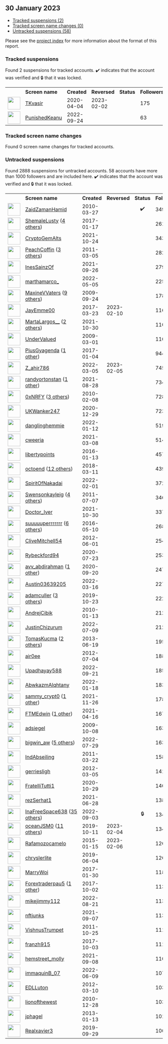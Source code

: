## 30 January 2023

* [Tracked suspensions (2)](#tracked-suspensions)
* [Tracked screen name changes (0)](#tracked-screen-name-changes)
* [Untracked suspensions (58)](#untracked-suspensions)

Please see the [project index](https://github.com/travisbrown/twitter-watch) for more information about the format of this report.

### Tracked suspensions

Found 2 suspensions for tracked accounts.
  ✔️ indicates that the account was verified and 🔒 that it was locked.

<table>
    <tr>
        <th></th>
        <th align="left">Screen name</th>
        <th align="left">Created</th>
        <th align="left">Reversed</th>
        <th align="left">Status</th>
        <th align="left">Followers</th>
        <th align="left">Ranking</th></tr>
    </tr>
        <tr>
            <td><a href="https://twitter.com/intent/user?user_id=1246249782596812800">
                <img src="https://pbs.twimg.com/profile_images/1270744423287193600/07dZkXPh_normal.jpg" width="40px" height="40px" align="center"/></a>
            </td>
            <td>
                <a href="https://twitter.com/TKvasir">TKvasir</a></td>
            <td>2020-04-04</td>
            <td>2023-02-02</td>
            <td align="center"></td>
            <td>175</td>
            <td>38565</td>
        </tr>
        <tr>
            <td><a href="https://twitter.com/intent/user?user_id=1573803442199486464">
                <img src="https://pbs.twimg.com/profile_images/1573803849776873472/fJyDRHEc_normal.jpg" width="40px" height="40px" align="center"/></a>
            </td>
            <td>
                <a href="https://twitter.com/PunishedKeanu">PunishedKeanu</a></td>
            <td>2022-09-24</td>
            <td></td>
            <td align="center"></td>
            <td>63</td>
            <td>97736</td>
        </tr></table>

### Tracked screen name changes

Found 0 screen name changes for tracked accounts.

### Untracked suspensions

Found 2888 suspensions for untracked accounts.
58 accounts have more than 1000 followers and are included here.
  ✔️ indicates that the account was verified and 🔒 that it was locked.

<table>
    <tr>
        <th></th>
        <th align="left">Screen name</th>
        <th align="left">Created</th>
        <th align="left">Reversed</th>
        <th align="left">Status</th>
        <th align="left">Followers</th>
    </tr>
        <tr>
            <td><a href="https://twitter.com/intent/user?user_id=126966274">
                <img src="https://pbs.twimg.com/profile_images/1581419959808319488/ckP-44_i_normal.jpg" width="40px" height="40px" align="center"/></a>
            </td>
            <td>
                <a href="https://twitter.com/ZaidZamanHamid">ZaidZamanHamid</a></td>
            <td>2010-03-27</td>
            <td></td>
            <td align="center">✔️</td>
            <td>349761</td>
        </tr>
        <tr>
            <td><a href="https://twitter.com/intent/user?user_id=821374953173852160">
                <img src="https://pbs.twimg.com/profile_images/1371363857067769859/YPhAZ8bi_normal.png" width="40px" height="40px" align="center"/></a>
            </td>
            <td>
                <a href="https://twitter.com/ShemaleLusty">ShemaleLusty</a>&nbsp;(<a href="https://api.memory.lol/v1/tw/id/821374953173852160">4 others</a>)&nbsp;</td>
            <td>2017-01-17</td>
            <td></td>
            <td align="center"></td>
            <td>261586</td>
        </tr>
        <tr>
            <td><a href="https://twitter.com/intent/user?user_id=1452337827711045635">
                <img src="https://pbs.twimg.com/profile_images/1585377740357877760/pkTOYrab_normal.jpg" width="40px" height="40px" align="center"/></a>
            </td>
            <td>
                <a href="https://twitter.com/CryptoGemAlts">CryptoGemAlts</a></td>
            <td>2021-10-24</td>
            <td></td>
            <td align="center"></td>
            <td>34316</td>
        </tr>
        <tr>
            <td><a href="https://twitter.com/intent/user?user_id=261061836">
                <img src="https://pbs.twimg.com/profile_images/920153895099355136/jRJTS-YQ_normal.jpg" width="40px" height="40px" align="center"/></a>
            </td>
            <td>
                <a href="https://twitter.com/PeachCoffin">PeachCoffin</a>&nbsp;(<a href="https://api.memory.lol/v1/tw/id/261061836">3 others</a>)&nbsp;</td>
            <td>2011-03-05</td>
            <td></td>
            <td align="center"></td>
            <td>28250</td>
        </tr>
        <tr>
            <td><a href="https://twitter.com/intent/user?user_id=1442117452440113161">
                <img src="https://pbs.twimg.com/profile_images/1523696719992610818/9Fl1amLt_normal.jpg" width="40px" height="40px" align="center"/></a>
            </td>
            <td>
                <a href="https://twitter.com/InesSainzOf">InesSainzOf</a></td>
            <td>2021-09-26</td>
            <td></td>
            <td align="center"></td>
            <td>27903</td>
        </tr>
        <tr>
            <td><a href="https://twitter.com/intent/user?user_id=1522276598199771136">
                <img src="https://pbs.twimg.com/profile_images/1552925060645765120/ZNi3ok0A_normal.jpg" width="40px" height="40px" align="center"/></a>
            </td>
            <td>
                <a href="https://twitter.com/marthamarco_">marthamarco_</a></td>
            <td>2022-05-05</td>
            <td></td>
            <td align="center"></td>
            <td>22567</td>
        </tr>
        <tr>
            <td><a href="https://twitter.com/intent/user?user_id=77012250">
                <img src="https://pbs.twimg.com/profile_images/872592112327565312/ZLdK3xB8_normal.jpg" width="40px" height="40px" align="center"/></a>
            </td>
            <td>
                <a href="https://twitter.com/MaxineVVaters">MaxineVVaters</a>&nbsp;(<a href="https://api.memory.lol/v1/tw/id/77012250">9 others</a>)&nbsp;</td>
            <td>2009-09-24</td>
            <td></td>
            <td align="center"></td>
            <td>17852</td>
        </tr>
        <tr>
            <td><a href="https://twitter.com/intent/user?user_id=844935564897878016">
                <img src="https://pbs.twimg.com/profile_images/935996199517143041/bTWIn_lr_normal.jpg" width="40px" height="40px" align="center"/></a>
            </td>
            <td>
                <a href="https://twitter.com/JayEmme00">JayEmme00</a></td>
            <td>2017-03-23</td>
            <td>2023-02-10</td>
            <td align="center"></td>
            <td>11655</td>
        </tr>
        <tr>
            <td><a href="https://twitter.com/intent/user?user_id=1454582717375385603">
                <img src="https://pbs.twimg.com/profile_images/1592602042165444608/32vT2mem_normal.jpg" width="40px" height="40px" align="center"/></a>
            </td>
            <td>
                <a href="https://twitter.com/MartaLargos__">MartaLargos__</a>&nbsp;(<a href="https://api.memory.lol/v1/tw/id/1454582717375385603">2 others</a>)&nbsp;</td>
            <td>2021-10-30</td>
            <td></td>
            <td align="center"></td>
            <td>11073</td>
        </tr>
        <tr>
            <td><a href="https://twitter.com/intent/user?user_id=22341610">
                <img src="https://pbs.twimg.com/profile_images/1598244000841887744/AOtTOh3V_normal.jpg" width="40px" height="40px" align="center"/></a>
            </td>
            <td>
                <a href="https://twitter.com/UnderValued">UnderValued</a></td>
            <td>2009-03-01</td>
            <td></td>
            <td align="center"></td>
            <td>11049</td>
        </tr>
        <tr>
            <td><a href="https://twitter.com/intent/user?user_id=816571909752188928">
                <img src="https://pbs.twimg.com/profile_images/1511452139935215617/IpsUBP-u_normal.jpg" width="40px" height="40px" align="center"/></a>
            </td>
            <td>
                <a href="https://twitter.com/PiusGyagenda">PiusGyagenda</a>&nbsp;(<a href="https://api.memory.lol/v1/tw/id/816571909752188928">1 other</a>)&nbsp;</td>
            <td>2017-01-04</td>
            <td></td>
            <td align="center"></td>
            <td>9441</td>
        </tr>
        <tr>
            <td><a href="https://twitter.com/intent/user?user_id=1499940799601164290">
                <img src="https://pbs.twimg.com/profile_images/1568807675290390528/57Qp-5tE_normal.jpg" width="40px" height="40px" align="center"/></a>
            </td>
            <td>
                <a href="https://twitter.com/Z_ahir786">Z_ahir786</a></td>
            <td>2022-03-05</td>
            <td>2023-02-05</td>
            <td align="center"></td>
            <td>7455</td>
        </tr>
        <tr>
            <td><a href="https://twitter.com/intent/user?user_id=1431726535644434434">
                <img src="https://pbs.twimg.com/profile_images/1586690563465793537/VbnCspyb_normal.jpg" width="40px" height="40px" align="center"/></a>
            </td>
            <td>
                <a href="https://twitter.com/randyortonstan">randyortonstan</a>&nbsp;(<a href="https://api.memory.lol/v1/tw/id/1431726535644434434">1 other</a>)&nbsp;</td>
            <td>2021-08-28</td>
            <td></td>
            <td align="center"></td>
            <td>7341</td>
        </tr>
        <tr>
            <td><a href="https://twitter.com/intent/user?user_id=112456095">
                <img src="https://pbs.twimg.com/profile_images/1595536874910928896/U2jmfnic_normal.jpg" width="40px" height="40px" align="center"/></a>
            </td>
            <td>
                <a href="https://twitter.com/0xNRFY">0xNRFY</a>&nbsp;(<a href="https://api.memory.lol/v1/tw/id/112456095">3 others</a>)&nbsp;</td>
            <td>2010-02-08</td>
            <td></td>
            <td align="center"></td>
            <td>7282</td>
        </tr>
        <tr>
            <td><a href="https://twitter.com/intent/user?user_id=1343731925878534144">
                <img src="https://pbs.twimg.com/profile_images/1470607180521000965/V1s-ZIOE_normal.jpg" width="40px" height="40px" align="center"/></a>
            </td>
            <td>
                <a href="https://twitter.com/UKWanker247">UKWanker247</a></td>
            <td>2020-12-29</td>
            <td></td>
            <td align="center"></td>
            <td>7233</td>
        </tr>
        <tr>
            <td><a href="https://twitter.com/intent/user?user_id=1481405859414560769">
                <img src="https://pbs.twimg.com/profile_images/1590848420025180161/FCnyZ-Nw_normal.jpg" width="40px" height="40px" align="center"/></a>
            </td>
            <td>
                <a href="https://twitter.com/danglinghemmie">danglinghemmie</a></td>
            <td>2022-01-12</td>
            <td></td>
            <td align="center"></td>
            <td>5190</td>
        </tr>
        <tr>
            <td><a href="https://twitter.com/intent/user?user_id=1368911037181796360">
                <img src="https://pbs.twimg.com/profile_images/1592971821036752896/_aXFeJYD_normal.jpg" width="40px" height="40px" align="center"/></a>
            </td>
            <td>
                <a href="https://twitter.com/cweeria">cweeria</a></td>
            <td>2021-03-08</td>
            <td></td>
            <td align="center"></td>
            <td>5145</td>
        </tr>
        <tr>
            <td><a href="https://twitter.com/intent/user?user_id=4753880594">
                <img src="https://pbs.twimg.com/profile_images/1598891544349753345/qYgjDfQv_normal.jpg" width="40px" height="40px" align="center"/></a>
            </td>
            <td>
                <a href="https://twitter.com/libertypoints">libertypoints</a></td>
            <td>2016-01-13</td>
            <td></td>
            <td align="center"></td>
            <td>4576</td>
        </tr>
        <tr>
            <td><a href="https://twitter.com/intent/user?user_id=972834861734969344">
                <img src="https://pbs.twimg.com/profile_images/1564495065107443712/Xt6_TISA_normal.jpg" width="40px" height="40px" align="center"/></a>
            </td>
            <td>
                <a href="https://twitter.com/octoend">octoend</a>&nbsp;(<a href="https://api.memory.lol/v1/tw/id/972834861734969344">12 others</a>)&nbsp;</td>
            <td>2018-03-11</td>
            <td></td>
            <td align="center"></td>
            <td>4398</td>
        </tr>
        <tr>
            <td><a href="https://twitter.com/intent/user?user_id=1488460186184519682">
                <img src="https://pbs.twimg.com/profile_images/1595479444302577666/ZCHPRH67_normal.png" width="40px" height="40px" align="center"/></a>
            </td>
            <td>
                <a href="https://twitter.com/SpiritOfNakadai">SpiritOfNakadai</a></td>
            <td>2022-02-01</td>
            <td></td>
            <td align="center"></td>
            <td>3723</td>
        </tr>
        <tr>
            <td><a href="https://twitter.com/intent/user?user_id=331173947">
                <img src="https://pbs.twimg.com/profile_images/1302709635753877517/vXOYmUhD_normal.jpg" width="40px" height="40px" align="center"/></a>
            </td>
            <td>
                <a href="https://twitter.com/Swensonkayleig">Swensonkayleig</a>&nbsp;(<a href="https://api.memory.lol/v1/tw/id/331173947">4 others</a>)&nbsp;</td>
            <td>2011-07-07</td>
            <td></td>
            <td align="center"></td>
            <td>3468</td>
        </tr>
        <tr>
            <td><a href="https://twitter.com/intent/user?user_id=1454485881331466242">
                <img src="https://pbs.twimg.com/profile_images/1487183983440195584/E2Jvv2iQ_normal.jpg" width="40px" height="40px" align="center"/></a>
            </td>
            <td>
                <a href="https://twitter.com/Doctor_Iver">Doctor_Iver</a></td>
            <td>2021-10-30</td>
            <td></td>
            <td align="center"></td>
            <td>3370</td>
        </tr>
        <tr>
            <td><a href="https://twitter.com/intent/user?user_id=729995359435501568">
                <img src="https://pbs.twimg.com/profile_images/1596844568825450499/_HdLsNWV_normal.jpg" width="40px" height="40px" align="center"/></a>
            </td>
            <td>
                <a href="https://twitter.com/suuuuuperrrrrrr">suuuuuperrrrrrr</a>&nbsp;(<a href="https://api.memory.lol/v1/tw/id/729995359435501568">6 others</a>)&nbsp;</td>
            <td>2016-05-10</td>
            <td></td>
            <td align="center"></td>
            <td>2687</td>
        </tr>
        <tr>
            <td><a href="https://twitter.com/intent/user?user_id=596877784">
                <img src="https://pbs.twimg.com/profile_images/1548605114847477763/n87iWePh_normal.jpg" width="40px" height="40px" align="center"/></a>
            </td>
            <td>
                <a href="https://twitter.com/CliveMitchell54">CliveMitchell54</a></td>
            <td>2012-06-01</td>
            <td></td>
            <td align="center"></td>
            <td>2542</td>
        </tr>
        <tr>
            <td><a href="https://twitter.com/intent/user?user_id=1286384461320527873">
                <img src="https://pbs.twimg.com/profile_images/1598847177471758336/M1rxTCV5_normal.jpg" width="40px" height="40px" align="center"/></a>
            </td>
            <td>
                <a href="https://twitter.com/Rybeckford94">Rybeckford94</a></td>
            <td>2020-07-23</td>
            <td></td>
            <td align="center"></td>
            <td>2530</td>
        </tr>
        <tr>
            <td><a href="https://twitter.com/intent/user?user_id=1307689567009599490">
                <img src="https://pbs.twimg.com/profile_images/1313167909078929410/4OULn4xY_normal.jpg" width="40px" height="40px" align="center"/></a>
            </td>
            <td>
                <a href="https://twitter.com/avv_abdirahman">avv_abdirahman</a>&nbsp;(<a href="https://api.memory.lol/v1/tw/id/1307689567009599490">1 other</a>)&nbsp;</td>
            <td>2020-09-20</td>
            <td></td>
            <td align="center"></td>
            <td>2473</td>
        </tr>
        <tr>
            <td><a href="https://twitter.com/intent/user?user_id=1504048782232723465">
                <img src="https://pbs.twimg.com/profile_images/1572770313582026752/JquAK0Gs_normal.jpg" width="40px" height="40px" align="center"/></a>
            </td>
            <td>
                <a href="https://twitter.com/Austin03639205">Austin03639205</a></td>
            <td>2022-03-16</td>
            <td></td>
            <td align="center"></td>
            <td>2276</td>
        </tr>
        <tr>
            <td><a href="https://twitter.com/intent/user?user_id=1186821062052503553">
                <img src="https://pbs.twimg.com/profile_images/1594787673528475666/BfmRhcSa_normal.jpg" width="40px" height="40px" align="center"/></a>
            </td>
            <td>
                <a href="https://twitter.com/adamculler">adamculler</a>&nbsp;(<a href="https://api.memory.lol/v1/tw/id/1186821062052503553">3 others</a>)&nbsp;</td>
            <td>2019-10-23</td>
            <td></td>
            <td align="center"></td>
            <td>2228</td>
        </tr>
        <tr>
            <td><a href="https://twitter.com/intent/user?user_id=104576792">
                <img src="https://pbs.twimg.com/profile_images/1394037822567419906/fiBm_YSY_normal.jpg" width="40px" height="40px" align="center"/></a>
            </td>
            <td>
                <a href="https://twitter.com/AndrejCibik">AndrejCibik</a></td>
            <td>2010-01-13</td>
            <td></td>
            <td align="center"></td>
            <td>2129</td>
        </tr>
        <tr>
            <td><a href="https://twitter.com/intent/user?user_id=1545683336307294210">
                <img src="https://pbs.twimg.com/profile_images/1590011296648499200/8CQo-Chs_normal.jpg" width="40px" height="40px" align="center"/></a>
            </td>
            <td>
                <a href="https://twitter.com/JustinChizurum">JustinChizurum</a></td>
            <td>2022-07-09</td>
            <td></td>
            <td align="center"></td>
            <td>2121</td>
        </tr>
        <tr>
            <td><a href="https://twitter.com/intent/user?user_id=1530677400">
                <img src="https://pbs.twimg.com/profile_images/1582138436634480658/laEDE-yy_normal.jpg" width="40px" height="40px" align="center"/></a>
            </td>
            <td>
                <a href="https://twitter.com/TomasKucma">TomasKucma</a>&nbsp;(<a href="https://api.memory.lol/v1/tw/id/1530677400">2 others</a>)&nbsp;</td>
            <td>2013-06-19</td>
            <td></td>
            <td align="center"></td>
            <td>1953</td>
        </tr>
        <tr>
            <td><a href="https://twitter.com/intent/user?user_id=626233086">
                <img src="https://pbs.twimg.com/profile_images/1583271099462258690/LMhPEuLo_normal.jpg" width="40px" height="40px" align="center"/></a>
            </td>
            <td>
                <a href="https://twitter.com/air0ee">air0ee</a></td>
            <td>2012-07-04</td>
            <td></td>
            <td align="center"></td>
            <td>1884</td>
        </tr>
        <tr>
            <td><a href="https://twitter.com/intent/user?user_id=1572541719761264641">
                <img src="https://pbs.twimg.com/profile_images/1576829776043855873/p1-UrEIW_normal.jpg" width="40px" height="40px" align="center"/></a>
            </td>
            <td>
                <a href="https://twitter.com/Upadhayay588">Upadhayay588</a></td>
            <td>2022-09-21</td>
            <td></td>
            <td align="center"></td>
            <td>1856</td>
        </tr>
        <tr>
            <td><a href="https://twitter.com/intent/user?user_id=1483483013006639114">
                <img src="https://pbs.twimg.com/profile_images/1598806153294749705/402MpSx0_normal.jpg" width="40px" height="40px" align="center"/></a>
            </td>
            <td>
                <a href="https://twitter.com/AbwkazmAlqhtany">AbwkazmAlqhtany</a></td>
            <td>2022-01-18</td>
            <td></td>
            <td align="center"></td>
            <td>1831</td>
        </tr>
        <tr>
            <td><a href="https://twitter.com/intent/user?user_id=1464321975178964993">
                <img src="https://pbs.twimg.com/profile_images/1566121482996142081/FNOeeQlU_normal.jpg" width="40px" height="40px" align="center"/></a>
            </td>
            <td>
                <a href="https://twitter.com/sammy_crypt0">sammy_crypt0</a>&nbsp;(<a href="https://api.memory.lol/v1/tw/id/1464321975178964993">1 other</a>)&nbsp;</td>
            <td>2021-11-26</td>
            <td></td>
            <td align="center"></td>
            <td>1786</td>
        </tr>
        <tr>
            <td><a href="https://twitter.com/intent/user?user_id=1382878554937905154">
                <img src="https://pbs.twimg.com/profile_images/1558799502995345410/ex1wj-0J_normal.jpg" width="40px" height="40px" align="center"/></a>
            </td>
            <td>
                <a href="https://twitter.com/FTMEdwin">FTMEdwin</a>&nbsp;(<a href="https://api.memory.lol/v1/tw/id/1382878554937905154">1 other</a>)&nbsp;</td>
            <td>2021-04-16</td>
            <td></td>
            <td align="center"></td>
            <td>1673</td>
        </tr>
        <tr>
            <td><a href="https://twitter.com/intent/user?user_id=80744878">
                <img src="https://pbs.twimg.com/profile_images/614609961587376128/oHFYkJTe_normal.jpg" width="40px" height="40px" align="center"/></a>
            </td>
            <td>
                <a href="https://twitter.com/adsiegel">adsiegel</a></td>
            <td>2009-10-08</td>
            <td></td>
            <td align="center"></td>
            <td>1638</td>
        </tr>
        <tr>
            <td><a href="https://twitter.com/intent/user?user_id=1552987948055834624">
                <img src="https://pbs.twimg.com/profile_images/1597567130102206464/aEDMRhuP_normal.jpg" width="40px" height="40px" align="center"/></a>
            </td>
            <td>
                <a href="https://twitter.com/bigwin_aw">bigwin_aw</a>&nbsp;(<a href="https://api.memory.lol/v1/tw/id/1552987948055834624">5 others</a>)&nbsp;</td>
            <td>2022-07-29</td>
            <td></td>
            <td align="center"></td>
            <td>1637</td>
        </tr>
        <tr>
            <td><a href="https://twitter.com/intent/user?user_id=270531507">
                <img src="https://pbs.twimg.com/profile_images/1474139026261266436/37974D-4_normal.jpg" width="40px" height="40px" align="center"/></a>
            </td>
            <td>
                <a href="https://twitter.com/IndAbseiling">IndAbseiling</a></td>
            <td>2011-03-22</td>
            <td></td>
            <td align="center"></td>
            <td>1589</td>
        </tr>
        <tr>
            <td><a href="https://twitter.com/intent/user?user_id=515283007">
                <img src="https://pbs.twimg.com/profile_images/1597694212350279682/uW3ESgZJ_normal.jpg" width="40px" height="40px" align="center"/></a>
            </td>
            <td>
                <a href="https://twitter.com/gerriesligh">gerriesligh</a></td>
            <td>2012-03-05</td>
            <td></td>
            <td align="center"></td>
            <td>1415</td>
        </tr>
        <tr>
            <td><a href="https://twitter.com/intent/user?user_id=1321796161145954304">
                <img src="https://pbs.twimg.com/profile_images/1324837712457723904/iLwd1W_t_normal.jpg" width="40px" height="40px" align="center"/></a>
            </td>
            <td>
                <a href="https://twitter.com/FratelliTutti1">FratelliTutti1</a></td>
            <td>2020-10-29</td>
            <td></td>
            <td align="center"></td>
            <td>1406</td>
        </tr>
        <tr>
            <td><a href="https://twitter.com/intent/user?user_id=1409559727751716876">
                <img src="https://pbs.twimg.com/profile_images/1597311480059383808/mJ6If4-x_normal.jpg" width="40px" height="40px" align="center"/></a>
            </td>
            <td>
                <a href="https://twitter.com/rezSerhat1">rezSerhat1</a></td>
            <td>2021-06-28</td>
            <td></td>
            <td align="center"></td>
            <td>1384</td>
        </tr>
        <tr>
            <td><a href="https://twitter.com/intent/user?user_id=1565989366756810753">
                <img src="https://pbs.twimg.com/profile_images/1575009706455678977/AC3ybgTK_normal.jpg" width="40px" height="40px" align="center"/></a>
            </td>
            <td>
                <a href="https://twitter.com/InaFreeSpace638">InaFreeSpace638</a>&nbsp;(<a href="https://api.memory.lol/v1/tw/id/1565989366756810753">35 others</a>)&nbsp;</td>
            <td>2022-09-03</td>
            <td></td>
            <td align="center">🔒</td>
            <td>1348</td>
        </tr>
        <tr>
            <td><a href="https://twitter.com/intent/user?user_id=1182629121286754305">
                <img src="https://pbs.twimg.com/profile_images/1435961429484457987/8NnJCl8f_normal.jpg" width="40px" height="40px" align="center"/></a>
            </td>
            <td>
                <a href="https://twitter.com/oceanJSM0">oceanJSM0</a>&nbsp;(<a href="https://api.memory.lol/v1/tw/id/1182629121286754305">11 others</a>)&nbsp;</td>
            <td>2019-10-11</td>
            <td>2023-02-04</td>
            <td align="center"></td>
            <td>1345</td>
        </tr>
        <tr>
            <td><a href="https://twitter.com/intent/user?user_id=2979138389">
                <img src="https://pbs.twimg.com/profile_images/1551310910911877122/BR1tThIr_normal.jpg" width="40px" height="40px" align="center"/></a>
            </td>
            <td>
                <a href="https://twitter.com/Rafamozocamelo">Rafamozocamelo</a></td>
            <td>2015-01-15</td>
            <td>2023-02-06</td>
            <td align="center"></td>
            <td>1269</td>
        </tr>
        <tr>
            <td><a href="https://twitter.com/intent/user?user_id=1135849431939657728">
                <img src="https://pbs.twimg.com/profile_images/1467410624145772547/t4L9nyLv_normal.jpg" width="40px" height="40px" align="center"/></a>
            </td>
            <td>
                <a href="https://twitter.com/chryslerlite">chryslerlite</a></td>
            <td>2019-06-04</td>
            <td></td>
            <td align="center"></td>
            <td>1262</td>
        </tr>
        <tr>
            <td><a href="https://twitter.com/intent/user?user_id=825999824734392324">
                <img src="https://pbs.twimg.com/profile_images/1597269640631164929/Xt0dCLVA_normal.jpg" width="40px" height="40px" align="center"/></a>
            </td>
            <td>
                <a href="https://twitter.com/MarryWoi">MarryWoi</a></td>
            <td>2017-01-30</td>
            <td></td>
            <td align="center"></td>
            <td>1189</td>
        </tr>
        <tr>
            <td><a href="https://twitter.com/intent/user?user_id=914797748716785666">
                <img src="https://pbs.twimg.com/profile_images/1585227538967699457/OmNJ0Ov5_normal.jpg" width="40px" height="40px" align="center"/></a>
            </td>
            <td>
                <a href="https://twitter.com/Forextraderpau5">Forextraderpau5</a>&nbsp;(<a href="https://api.memory.lol/v1/tw/id/914797748716785666">1 other</a>)&nbsp;</td>
            <td>2017-10-02</td>
            <td></td>
            <td align="center"></td>
            <td>1139</td>
        </tr>
        <tr>
            <td><a href="https://twitter.com/intent/user?user_id=1561159340240814081">
                <img src="https://pbs.twimg.com/profile_images/1593855498448781315/D6G1KVli_normal.jpg" width="40px" height="40px" align="center"/></a>
            </td>
            <td>
                <a href="https://twitter.com/mikejimmy112">mikejimmy112</a></td>
            <td>2022-08-21</td>
            <td></td>
            <td align="center"></td>
            <td>1138</td>
        </tr>
        <tr>
            <td><a href="https://twitter.com/intent/user?user_id=1435087208332111874">
                <img src="https://pbs.twimg.com/profile_images/1499975974036951040/7crhlqNO_normal.jpg" width="40px" height="40px" align="center"/></a>
            </td>
            <td>
                <a href="https://twitter.com/nftjunks">nftjunks</a></td>
            <td>2021-09-07</td>
            <td></td>
            <td align="center"></td>
            <td>1136</td>
        </tr>
        <tr>
            <td><a href="https://twitter.com/intent/user?user_id=398170523">
                <img src="https://pbs.twimg.com/profile_images/905153863459753985/oCMWeClr_normal.jpg" width="40px" height="40px" align="center"/></a>
            </td>
            <td>
                <a href="https://twitter.com/VishnusTrumpet">VishnusTrumpet</a></td>
            <td>2011-10-25</td>
            <td></td>
            <td align="center"></td>
            <td>1117</td>
        </tr>
        <tr>
            <td><a href="https://twitter.com/intent/user?user_id=915319817044938752">
                <img src="https://pbs.twimg.com/profile_images/1403448042536247296/_FaMRnQD_normal.jpg" width="40px" height="40px" align="center"/></a>
            </td>
            <td>
                <a href="https://twitter.com/franzh915">franzh915</a></td>
            <td>2017-10-03</td>
            <td></td>
            <td align="center"></td>
            <td>1111</td>
        </tr>
        <tr>
            <td><a href="https://twitter.com/intent/user?user_id=1435548884957270022">
                <img src="https://pbs.twimg.com/profile_images/1435549300147298309/zW8-lykh_normal.jpg" width="40px" height="40px" align="center"/></a>
            </td>
            <td>
                <a href="https://twitter.com/hemstreet_molly">hemstreet_molly</a></td>
            <td>2021-09-08</td>
            <td></td>
            <td align="center"></td>
            <td>1105</td>
        </tr>
        <tr>
            <td><a href="https://twitter.com/intent/user?user_id=1534820074678370305">
                <img src="https://pbs.twimg.com/profile_images/1553021075868602369/RwtlYIrM_normal.jpg" width="40px" height="40px" align="center"/></a>
            </td>
            <td>
                <a href="https://twitter.com/immaquinB_07">immaquinB_07</a></td>
            <td>2022-06-09</td>
            <td></td>
            <td align="center"></td>
            <td>1076</td>
        </tr>
        <tr>
            <td><a href="https://twitter.com/intent/user?user_id=520817152">
                <img src="https://pbs.twimg.com/profile_images/1887284323/50285_150526491627597_1973430348_n_normal.jpg" width="40px" height="40px" align="center"/></a>
            </td>
            <td>
                <a href="https://twitter.com/EDLLuton">EDLLuton</a></td>
            <td>2012-03-10</td>
            <td></td>
            <td align="center"></td>
            <td>1039</td>
        </tr>
        <tr>
            <td><a href="https://twitter.com/intent/user?user_id=231421090">
                <img src="https://pbs.twimg.com/profile_images/1566107436469157888/ewLp0O7X_normal.jpg" width="40px" height="40px" align="center"/></a>
            </td>
            <td>
                <a href="https://twitter.com/lionofthewest">lionofthewest</a></td>
            <td>2010-12-28</td>
            <td></td>
            <td align="center"></td>
            <td>1035</td>
        </tr>
        <tr>
            <td><a href="https://twitter.com/intent/user?user_id=1084492086">
                <img src="https://abs.twimg.com/sticky/default_profile_images/default_profile_normal.png" width="40px" height="40px" align="center"/></a>
            </td>
            <td>
                <a href="https://twitter.com/jphagel">jphagel</a></td>
            <td>2013-01-13</td>
            <td></td>
            <td align="center"></td>
            <td>1011</td>
        </tr>
        <tr>
            <td><a href="https://twitter.com/intent/user?user_id=1178355697018384385">
                <img src="https://pbs.twimg.com/profile_images/1555212329117270016/UDe2Au3k_normal.jpg" width="40px" height="40px" align="center"/></a>
            </td>
            <td>
                <a href="https://twitter.com/Realxavier3">Realxavier3</a></td>
            <td>2019-09-29</td>
            <td></td>
            <td align="center"></td>
            <td>1007</td>
        </tr></table>

